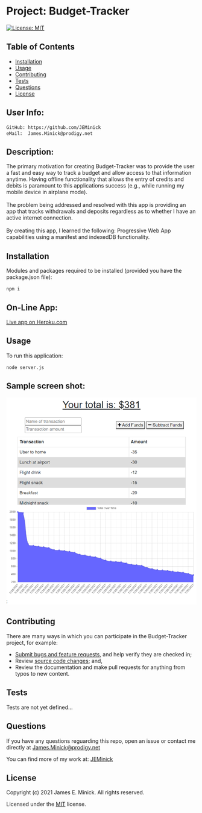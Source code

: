 # Project: Budget-Tracker

  [![License: MIT](https://img.shields.io/badge/License-MIT-yellow.svg)](https://opensource.org/licenses/MIT)
  
## Table of Contents

*    [Installation](#installation)
*    [Usage](#usage)
*    [Contributing](#contributing)
*    [Tests](#tests)
*    [Questions](#questions)
*    [License](#license)

## User Info:
    GitHub: https://github.com/JEMinick   
    eMail:  James.Minick@prodigy.net

## Description: 

The primary motivation for creating Budget-Tracker was to provide the user a fast and easy way to track a budget and allow access to that information anytime. Having offline functionality that allows the entry of credits and debits is paramount to this applications success (e.g., while running my mobile device in airplane mode).<br><br>
The problem being addressed and resolved with this app is providing an app that tracks withdrawals and deposits regardless as to whether I have an active internet connection.<br><br>
By creating this app, I learned the following: Progressive Web App capabilities using a manifest and indexedDB functionality.

## Installation
<a name="installation"></a>

Modules and packages required to be installed (provided you have the package.json file):

```shell
npm i
```
## On-Line App:
[Live app on Heroku.com](https://eds-budget-tracker.herokuapp.com/)

## Usage
<a name="usage"></a>

To run this application:
```
node server.js
```
## Sample screen shot:

![Budget-Tracker screen shot:](./assets/budgettracker.png?raw=true)

## Contributing
<a name="contributing"></a>
There are many ways in which you can participate in the Budget-Tracker project, for example:
*    [Submit bugs and feature requests](https://github.com/JEMinick/Budget-Tracker/issues), and help verify they are checked in;
*    Review [source code changes](https://github.com/JEMinick/Budget-Tracker/pulls); and,
*    Review the documentation and make pull requests for anything from typos to new content.

## Tests
<a name="tests"></a>
   Tests are not yet defined...

## Questions
<a name="questions"></a>
If you have any questions reguarding this repo, open an issue or
contact me directly at James.Minick@prodigy.net

You can find more of my work at: [JEMinick](https://github.com/JEMinick)

## License
<a name="license"></a>
Copyright (c) 2021 James E. Minick. All rights reserved.

Licensed under the [MIT](./LICENSE) license.


